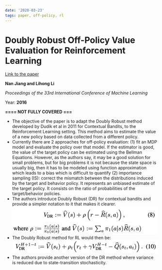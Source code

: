 ```yaml
---
date: '2020-03-23'
tags: paper, off-policy, rl
---
```

# Doubly Robust Off-Policy Value Evaluation for Reinforcement Learning

[Link to the paper](https://arxiv.org/abs/1511.03722)

**Nan Jiang and Lihong Li**

*Proceedings of the 33rd International Conference of Machine Learning*

Year: **2016**

**==== NOT FULLY COVERED ===**

- The objective of the paper is to adapt the Doubly Robust method developed by Dudík et
al in 2011 for Contextual Bandits, to the Reinforcement Learning setting. This method
aims to estimate the value of a new policy based on data collected from a different
policy.
- Currently there are 2 approaches for off-policy evaluation: (1) fit an MDP model and evaluate the policy over that model. If the estimator is good, the value of the target policy can be estimated using the Bellman Equations. However, as the authors say, it may be a good solution for small problems, but for big problems it is not because the state space is usually big, then it has to be modeled using function approximation which leads to a bias which is difficult to quantify (2) importance sampling (IS): correct the mismatch between the distributions induced by the target and behavior policy. It represents an unbiased estimate of the target policy. It consists on the ratio of probabilities of the target/behavior policies.
- The authors introduce Doubly Robust (DR) for contextual bandits and provide a simpler notation to it that makes it clearer.
![](assets/./jiang2016/DR-CB.png)
- The Doubly Robust method for RL would then be:
![](assets/./jiang2016/DR-RL.png)
- The authors provide another version of the DR method where variance is reduced due to state-transition stochasticity.